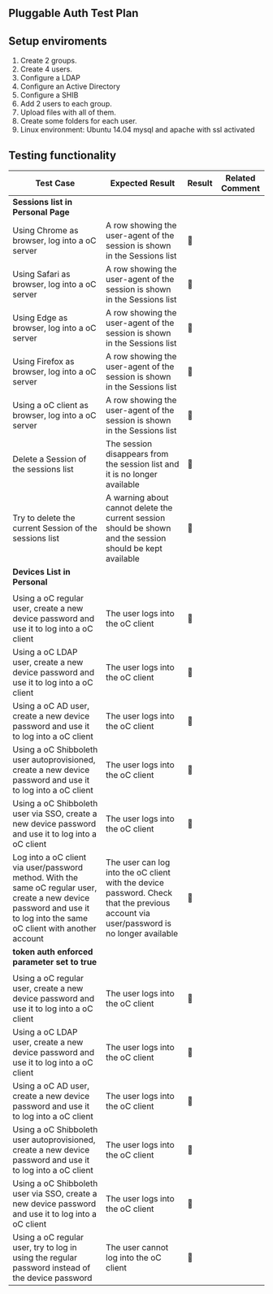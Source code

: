 ## Pluggable Auth Test Plan


## Setup enviroments

1. Create 2 groups.
2. Create 4 users.
3. Configure a LDAP
4. Configure an Active Directory
5. Configure a SHIB
6. Add 2 users to each group.
7. Upload files with all of them.
8. Create some folders for each user.
9. Linux environment: Ubuntu 14.04  mysql and apache with ssl activated


## Testing functionality



| Test Case                                | Expected Result                          | Result         | Related Comment |
| ---------------------------------------- | ---------------------------------------- | -------------- | --------------- |
| **Sessions list in Personal Page**           |                                          |                |                 |
| Using Chrome as browser, log into a oC server | A row showing the user-agent of the session is shown in the Sessions list | :construction: |                 |
| Using Safari as browser, log into a oC server | A row showing the user-agent of the session is shown in the Sessions list | :construction: |                 |
| Using Edge as browser, log into a oC server | A row showing the user-agent of the session is shown in the Sessions list | :construction: |                 |
| Using Firefox as browser, log into a oC server | A row showing the user-agent of the session is shown in the Sessions list | :construction: |                 |
| Using a oC client as browser, log into a oC server | A row showing the user-agent of the session is shown in the Sessions list | :construction: |                 |
| Delete a Session of the sessions list | The session disappears from the session list and it is no longer available | :construction: |                 |
| Try to delete the current Session of the sessions list | A warning about cannot delete the current session should be shown and the session should be kept available | :construction: |                 |
| **Devices List in Personal**          |                                          |                |                 |
|                                          |                                          |                |                 |
| Using a oC regular user, create a new device password and use it to log into a oC client | The user logs into the oC client | :construction: |                 |
| Using a oC LDAP user, create a new device password and use it to log into a oC client | The user logs into the oC client | :construction: |                 |
| Using a oC AD user, create a new device password and use it to log into a oC client | The user logs into the oC client | :construction: |                 |
| Using a oC Shibboleth user autoprovisioned, create a new device password and use it to log into a oC client | The user logs into the oC client | :construction: |                 |
| Using a oC Shibboleth user via SSO, create a new device password and use it to log into a oC client | The user logs into the oC client | :construction: |                 |
| Log into a oC client via user/password method. With the same oC regular user, create a new device password and use it to log into the same oC client with another account| The user can log into the oC client with the device password. Check that the previous account via user/password is no longer available | :construction: |                 |
| **token auth enforced parameter set to true**          |                                          |                |                 |
|                                          |                                          |                |                 |
| Using a oC regular user, create a new device password and use it to log into a oC client | The user logs into the oC client | :construction: |                 |
| Using a oC LDAP user, create a new device password and use it to log into a oC client | The user logs into the oC client | :construction: |                 |
| Using a oC AD user, create a new device password and use it to log into a oC client | The user logs into the oC client | :construction: |                 |
| Using a oC Shibboleth user autoprovisioned, create a new device password and use it to log into a oC client | The user logs into the oC client | :construction: |                 |
| Using a oC Shibboleth user via SSO, create a new device password and use it to log into a oC client | The user logs into the oC client | :construction: |                 |
| Using a oC regular user, try to log in using the regular password instead of the device password | The user cannot log into the oC client | :construction: |                 |
